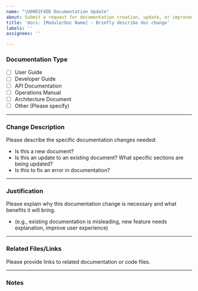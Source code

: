 ```yaml
---
name: "\U0001F4DD Documentation Update"
about: Submit a request for documentation creation, update, or improvement.
title: 'docs: [Module/Doc Name] - Briefly describe doc change'
labels: ''
assignees: ''

---
```


### Documentation Type
- [ ] User Guide
- [ ] Developer Guide
- [ ] API Documentation
- [ ] Operations Manual
- [ ] Architecture Document
- [ ] Other (Please specify)

---

### Change Description
Please describe the specific documentation changes needed:
- Is this a new document?
- Is this an update to an existing document? What specific sections are being updated?
- Is this to fix an error in documentation?

---

### Justification
Please explain why this documentation change is necessary and what benefits it will bring.
- (e.g., existing documentation is misleading, new feature needs explanation, improve user experience)

---

### Related Files/Links
Please provide links to related documentation or code files.

---

### Notes
